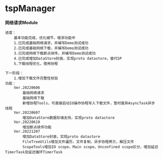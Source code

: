 # tspManager

**网络请求Module**

	进度：
	    基本功能完成，优化细节，增添功能中
		1.已完成基础网络请求，并编写Demo测试成功
		2.已完成基础网络下载，并编写Demo测试成功  
		3.已完成网络下载断点续传，并编写Demo测试成功  
		4.已完成增加DataStore封装，实现proto datastore，替代SP  
		5.下载线程优化，使用协程

	下一阶段：
		1.增加下载文件完整性校验
	功能：
		Ver.20220606
			基础网络请求
			基础网络下载
			新增协程Tools，可直接启动IO操作协程写入下载文件，暂时废弃AsyncTask异步线程
		Ver.20220607
			增加DataStore数据存储支持，实现proto datastore
		Ver.20220610
			增加断点续传功能
		Ver.20221207
			增加DataStore封装，实现proto datastore
            FileTreeUtils增加文件遍历，文件复制，异步协程拷贝，解压文件
			ScopeTools增加IO scope，Main scope，Unconfined scope区分，增加延迟TimerTask及延迟循环TimerTask


